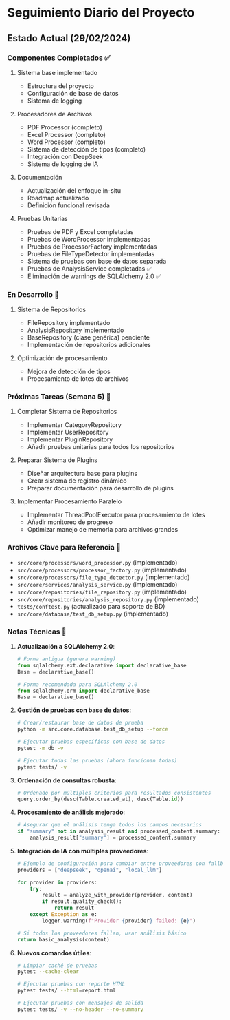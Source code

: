 # Seguimiento Diario del Proyecto

## Estado Actual (29/02/2024)

### Componentes Completados ✅
1. Sistema base implementado
   - Estructura del proyecto
   - Configuración de base de datos
   - Sistema de logging

2. Procesadores de Archivos
   - PDF Processor (completo)
   - Excel Processor (completo)
   - Word Processor (completo)
   - Sistema de detección de tipos (completo)
   - Integración con DeepSeek
   - Sistema de logging de IA

3. Documentación
   - Actualización del enfoque in-situ
   - Roadmap actualizado
   - Definición funcional revisada

4. Pruebas Unitarias
   - Pruebas de PDF y Excel completadas
   - Pruebas de WordProcessor implementadas
   - Pruebas de ProcessorFactory implementadas
   - Pruebas de FileTypeDetector implementadas
   - Sistema de pruebas con base de datos separada
   - Pruebas de AnalysisService completadas ✅
   - Eliminación de warnings de SQLAlchemy 2.0 ✅

### En Desarrollo 🔄
1. Sistema de Repositorios
   - FileRepository implementado
   - AnalysisRepository implementado
   - BaseRepository (clase genérica) pendiente
   - Implementación de repositorios adicionales

2. Optimización de procesamiento
   - Mejora de detección de tipos
   - Procesamiento de lotes de archivos

### Próximas Tareas (Semana 5) 🎯
1. Completar Sistema de Repositorios
   - Implementar CategoryRepository
   - Implementar UserRepository
   - Implementar PluginRepository
   - Añadir pruebas unitarias para todos los repositorios

2. Preparar Sistema de Plugins
   - Diseñar arquitectura base para plugins
   - Crear sistema de registro dinámico
   - Preparar documentación para desarrollo de plugins

3. Implementar Procesamiento Paralelo
   - Implementar ThreadPoolExecutor para procesamiento de lotes
   - Añadir monitoreo de progreso
   - Optimizar manejo de memoria para archivos grandes

### Archivos Clave para Referencia 📁
- `src/core/processors/word_processor.py` (implementado)
- `src/core/processors/processor_factory.py` (implementado)
- `src/core/processors/file_type_detector.py` (implementado)
- `src/core/services/analysis_service.py` (implementado)
- `src/core/repositories/file_repository.py` (implementado)
- `src/core/repositories/analysis_repository.py` (implementado)
- `tests/conftest.py` (actualizado para soporte de BD)
- `src/core/database/test_db_setup.py` (implementado)

### Notas Técnicas 📝
1. **Actualización a SQLAlchemy 2.0**:
   ```python
   # Forma antigua (genera warning)
   from sqlalchemy.ext.declarative import declarative_base
   Base = declarative_base()
   
   # Forma recomendada para SQLAlchemy 2.0
   from sqlalchemy.orm import declarative_base
   Base = declarative_base()
   ```

2. **Gestión de pruebas con base de datos**:
   ```bash
   # Crear/restaurar base de datos de prueba
   python -m src.core.database.test_db_setup --force
   
   # Ejecutar pruebas específicas con base de datos
   pytest -m db -v
   
   # Ejecutar todas las pruebas (ahora funcionan todas)
   pytest tests/ -v
   ```

3. **Ordenación de consultas robusta**:
   ```python
   # Ordenado por múltiples criterios para resultados consistentes
   query.order_by(desc(Table.created_at), desc(Table.id))
   ```

4. **Procesamiento de análisis mejorado**:
   ```python
   # Asegurar que el análisis tenga todos los campos necesarios
   if "summary" not in analysis_result and processed_content.summary:
       analysis_result["summary"] = processed_content.summary
   ```

5. **Integración de IA con múltiples proveedores**:
   ```python
   # Ejemplo de configuración para cambiar entre proveedores con fallback
   providers = ["deepseek", "openai", "local_llm"]
   
   for provider in providers:
       try:
           result = analyze_with_provider(provider, content)
           if result.quality_check():
               return result
       except Exception as e:
           logger.warning(f"Provider {provider} failed: {e}")
   
   # Si todos los proveedores fallan, usar análisis básico
   return basic_analysis(content)
   ```

6. **Nuevos comandos útiles**:
   ```bash
   # Limpiar caché de pruebas
   pytest --cache-clear
   
   # Ejecutar pruebas con reporte HTML
   pytest tests/ --html=report.html
   
   # Ejecutar pruebas con mensajes de salida
   pytest tests/ -v --no-header --no-summary
   ```
